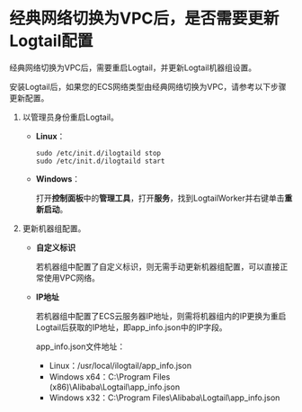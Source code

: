 # 经典网络切换为VPC后，是否需要更新Logtail配置

经典网络切换为VPC后，需要重启Logtail，并更新Logtail机器组设置。

安装Logtail后，如果您的ECS网络类型由经典网络切换为VPC，请参考以下步骤更新配置。

1.  以管理员身份重启Logtail。
    -   **Linux**：

        ```
        sudo /etc/init.d/ilogtaild stop
        sudo /etc/init.d/ilogtaild start
        ```

    -   **Windows**：

        打开**控制面板**中的**管理工具**，打开**服务**，找到LogtailWorker并右键单击**重新启动**。

2.  更新机器组配置。
    -   **自定义标识**

        若机器组中配置了自定义标识，则无需手动更新机器组配置，可以直接正常使用VPC网络。

    -   **IP地址**

        若机器组中配置了ECS云服务器IP地址，则需将机器组内的IP更换为重启Logtail后获取的IP地址，即app\_info.json中的IP字段。

        app\_info.json文件地址：

        -   Linux：/usr/local/ilogtail/app\_info.json
        -   Windows x64：C:\\Program Files \(x86\)\\Alibaba\\Logtail\\app\_info.json
        -   Windows x32：C:\\Program Files\\Alibaba\\Logtail\\app\_info.json

